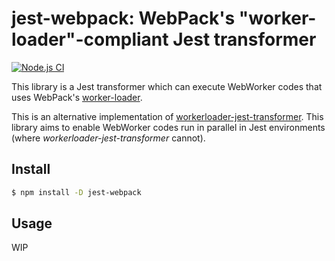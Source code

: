 jest-webpack: WebPack's "worker-loader"-compliant Jest transformer
==================================================================

[![Node.js CI](https://github.com/visvirial/jest-webworker/actions/workflows/node.js.yml/badge.svg)](https://github.com/visvirial/jest-webworker/actions/workflows/node.js.yml)

This library is a Jest transformer which can execute WebWorker codes that uses WebPack's
[worker-loader](https://github.com/webpack-contrib/worker-loader).

This is an alternative implementation of [workerloader-jest-transformer](https://github.com/astagi/workerloader-jest-transformer).
This library aims to enable WebWorker codes run in parallel in Jest environments (where *workerloader-jest-transformer* cannot).

Install
-------

```bash
$ npm install -D jest-webpack
```

Usage
-----

WIP

